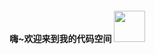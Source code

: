 #### 嗨~欢迎来到我的代码空间 <img src="https://cdn.jsdelivr.net/gh/xugaoyi/image_store/blog/20200717110030.gif" width=50 >




<!--
**xugaoyi/xugaoyi** is a ✨ _special_ ✨ repository because its `README.md` (this file) appears on your GitHub profile.

Here are some ideas to get you started:

- 🔭 I’m currently working on ...
- 🌱 I’m currently learning ...
- 👯 I’m looking to collaborate on ...
- 🤔 I’m looking for help with ...
- 💬 Ask me about ...
- 📫 How to reach me: ...
- 😄 Pronouns: ...
- ⚡ Fun fact: ...


- 🔭 这里有我开发和维护的一个知识管理主题项目...
[![Profile views](http://hits.dwyl.com/xugaoyi/vuepress-theme-vdoing.svg)](http://hits.dwyl.com/xugaoyi/vuepress-theme-vdoing)

-->

